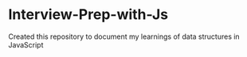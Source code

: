 # Interview-Prep-with-Js
Created this repository to document my learnings of data structures in JavaScript

